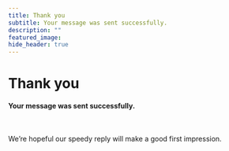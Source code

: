 ```yaml
---
title: Thank you
subtitle: Your message was sent successfully.
description: ""
featured_image:
hide_header: true
---
```


<div class="wrap">
	<h1>Thank you</h1>
	<h4>Your message was sent successfully.</h4>
	<br>
	<p class="tagline">We’re hopeful our speedy reply will make a good first impression.</p>
</div>
